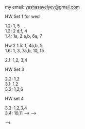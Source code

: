 my email: yashasavelyev@gmail.com

HW Set 1 for wed

1.2: 1, 5  
1.3: 2 d,f, 4  
1.4: 1a, 2 a,b, 6a, 7  

Hw 2
1.5: 1, 4a,b, 5  
1.6: 1, 3, 7a,b, 10, 15  
<!-- 1.7: 1, 6 -->
2.1: 1,2, 3,4  

<!-- 5a,b, 7, 8, 9, 13   -->
<!--  -->
HW Set 3 
<!--  -->

2.2: 1,2    
3.1: 1,2  
3.2: 1,2,6  

HW set 4
<!-- , 13, 15   -->
3.3: 1,2,3,4  
3.4: 10,11   --> -->
<!-- <!-- 4.1 2, 3, 4   --> -->
<!--  -->
